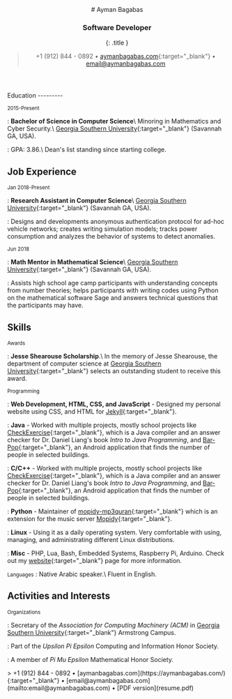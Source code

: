 <head>
  <meta charset="utf-8" />
  <meta name="viewport" content="width=device-width, initial-scale=1.0, user-scalable=yes" />
<style>
code{white-space: pre-wrap;}
span.smallcaps{font-variant: small-caps;}
span.underline{text-decoration: underline;}
div.column{display: inline-block; vertical-align: top; width: 50%;}
</style>
<link href="https://fonts.googleapis.com/css?family=Open+Sans:400,700,800" rel="stylesheet">
<link rel="stylesheet" href="style.css" />
  <!--[if lt IE 9]>
    <script src="//cdnjs.cloudflare.com/ajax/libs/html5shiv/3.7.3/html5shiv-printshiv.min.js"></script>
  <![endif]-->
  <title>Ayman Bagabas - resume</title>
</head>

<body>
<header>
<div class="wrap">
# Ayman Bagabas

### Software Developer
{: .title }
> +1 (912) 844 - 0892 • [aymanbagabas.com](https://aymanbagabas.com/){:target="_blank"} • [email@aymanbagabas.com](mailto:email@aymanbagabas.com)

</div>
</header>
<main>
<div class="wrap">
Education
---------

<small>2015-Present</small>

:   **Bachelor of Science in Computer Science**\\
    Minoring in Mathematics and Cyber Security.\\
    [Georgia Southern University](https://www.georgiasouthern.edu/){:target="_blank"} (Savannah GA, USA).

:   GPA: 3.86.\\
    Dean's list standing since starting college.

Job Experience
--------------

<small>Jan 2018-Present</small>

:   **Research Assistant in Computer Science**\\
    [Georgia Southern University](https://www.georgiasouthern.edu/){:target="_blank"} (Savannah GA, USA).

:   Designs and developments anonymous authentication protocol for ad-hoc vehicle networks; creates writing simulation models; tracks power consumption and analyzes the behavior of systems to detect anomalies.

<small>Jun 2018</small>

:   **Math Mentor in Mathematical Science**\\
    [Georgia Southern University](https://www.georgiasouthern.edu/){:target="_blank"} (Savannah GA, USA).

:   Assists high school age camp participants with understanding concepts from number theories; helps participants with writing codes using Python on the mathematical software Sage and answers technical questions that the participants may have.

Skills
------

<small>Awards</small>

:   **Jesse Shearouse Scholarship**.\\
    In the memory of Jesse Shearouse, the department of computer science at [Georgia Southern University](https://www.georgiasouthern.edu/){:target="_blank"} selects an outstanding student to receive this award.

<small>Programming</small>

:   **Web Development, HTML, CSS, and JavaScript** - 
    Designed my personal website using CSS, and HTML for [Jekyll](https://jekyllrb.com/){:target="_blank"}.

:   **Java** - 
    Worked with multiple projects, mostly school projects like [CheckExercise](https://github.com/aymanbagabas/CheckExercise){:target="_blank"}, which is a Java compiler and an answer checker for Dr. Daniel Liang's book *Intro to Java Programming*, and [Bar-Pop](https://github.com/aymanbagabas/Bar-Pop){:target="_blank"}, an Android application that finds the number of people in selected buildings.

:   **C/C++** - 
    Worked with multiple projects, mostly school projects like [CheckExercise](https://github.com/aymanbagabas/CheckExercise){:target="_blank"}, which is a Java compiler and an answer checker for Dr. Daniel Liang's book *Intro to Java Programming*, and [Bar-Pop](https://github.com/aymanbagabas/Bar-Pop){:target="_blank"}, an Android application that finds the number of people in selected buildings.

:   **Python** - 
    Maintainer of [mopidy-mp3quran](https://github.com/aymanbagabas/mopidy-mp3quran){:target="_blank"} which is an extension for the music server [Mopidy](https://www.mopidy.com/){:target="_blank"}.

:   **Linux** - 
    Using it as a daily operating system. Very comfortable with using, managing, and administrating different Linux distributions.

:   **Misc** - 
    PHP, Lua, Bash, Embedded Systems, Raspberry Pi, Arduino. Check out my [website](https://aymanbagabas.com/){:target="_blank"} page for more information.

<small>Languages</small>
:   Native Arabic speaker.\\
    Fluent in English.

Activities and Interests
-----------------------

<small>Organizations</small>

:   Secretary of the *Association for Computing Machinery (ACM)* in [Georgia Southern University](https://www.georgiasouthern.edu/){:target="_blank"} Armstrong Campus.

:   Part of the *Upsilon Pi Epsilon* Computing and Information Honor Society.

:   A member of *Pi Mu Epsilon* Mathematical Honor Society.

</div>
</main>
<footer>
<div class="wrap">
> +1 (912) 844 - 0892 • [aymanbagabas.com](https://aymanbagabas.com/){:target="_blank"} • [email@aymanbagabas.com](mailto:email@aymanbagabas.com) • [PDF version](resume.pdf)
</div>
</footer>
</body>
